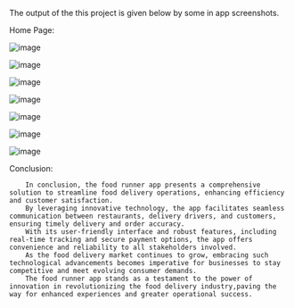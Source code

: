 The output of the this project is given below by some in app screenshots.


Home Page:

![image](https://github.com/varundarling/Andriod-App-Development/assets/141649401/271489af-854a-4187-9a30-f4301c1732ef)

![image](https://github.com/varundarling/Andriod-App-Development/assets/141649401/87f165bd-4d97-4a93-8d90-75ba59effa93)

![image](https://github.com/varundarling/Andriod-App-Development/assets/141649401/0656ab9d-126e-4a9b-ae35-a55757ee1d32)

![image](https://github.com/varundarling/Andriod-App-Development/assets/141649401/431a2847-0978-48a7-a4c1-c1954673d61e)

![image](https://github.com/varundarling/Andriod-App-Development/assets/141649401/9d05b8e3-f8b8-4be7-9cb1-9df57549dcb2)

![image](https://github.com/varundarling/Andriod-App-Development/assets/141649401/dee8638d-7a92-4c22-91e3-0aecd623d506)

![image](https://github.com/varundarling/Andriod-App-Development/assets/141649401/1a4837c3-b646-4d45-aa77-f07ff4c9dc9d)

Conclusion:

        In conclusion, the food runner app presents a comprehensive solution to streamline food delivery operations, enhancing efficiency and customer satisfaction.
        By leveraging innovative technology, the app facilitates seamless communication between restaurants, delivery drivers, and customers, ensuring timely delivery and order accuracy.
        With its user-friendly interface and robust features, including real-time tracking and secure payment options, the app offers convenience and reliability to all stakeholders involved. 
        As the food delivery market continues to grow, embracing such technological advancements becomes imperative for businesses to stay competitive and meet evolving consumer demands. 
        The food runner app stands as a testament to the power of innovation in revolutionizing the food delivery industry,paving the way for enhanced experiences and greater operational success.
